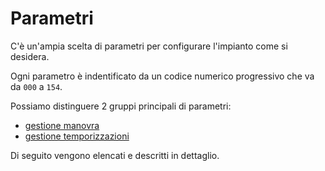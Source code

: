 # Parametri

C'è un'ampia scelta di parametri per configurare l'impianto come si desidera.

Ogni parametro è indentificato da un codice numerico progressivo che va da `000` a `154`.

Possiamo distinguere 2 gruppi principali di parametri:

* [gestione manovra](./manovra.md)
* [gestione temporizzazioni](./temporizzazioni.md)

Di seguito vengono elencati e descritti in dettaglio.
